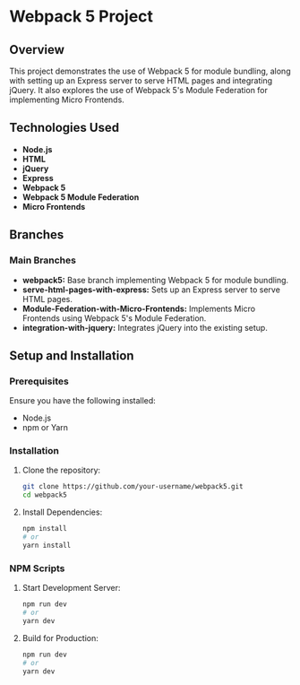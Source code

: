 # Webpack 5 Project

## Overview
This project demonstrates the use of Webpack 5 for module bundling, along with setting up an Express server to serve HTML pages and integrating jQuery. It also explores the use of Webpack 5's Module Federation for implementing Micro Frontends.

## Technologies Used
- **Node.js**
- **HTML**
- **jQuery**
- **Express**
- **Webpack 5**
- **Webpack 5 Module Federation**
- **Micro Frontends**

## Branches

### Main Branches
- **webpack5:** Base branch implementing Webpack 5 for module bundling.
- **serve-html-pages-with-express:** Sets up an Express server to serve HTML pages.
- **Module-Federation-with-Micro-Frontends:** Implements Micro Frontends using Webpack 5's Module Federation.
- **integration-with-jquery:** Integrates jQuery into the existing setup.

## Setup and Installation

### Prerequisites
Ensure you have the following installed:
- Node.js
- npm or Yarn

### Installation
1. Clone the repository:
   ```sh
   git clone https://github.com/your-username/webpack5.git
   cd webpack5
   
2. Install Dependencies:
   ```sh
   npm install
   # or
   yarn install

### NPM Scripts
1. Start Development Server:
   ```sh
   npm run dev
   # or
   yarn dev

2. Build for Production:
   ```sh
   npm run dev
   # or
   yarn dev

